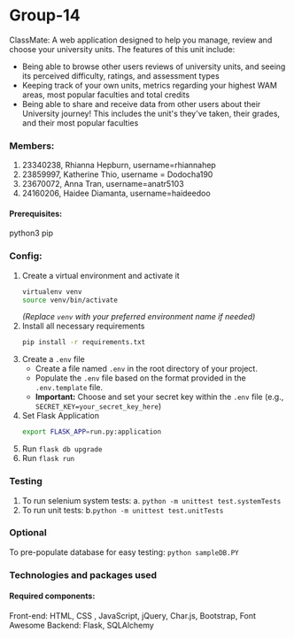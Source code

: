 # Group-14
ClassMate: A web application designed to help you manage, review and choose your university units. 
The features of this unit include:
- Being able to browse other users reviews of university units, and seeing its perceived difficulty, ratings, and assessment types
- Keeping track of your own units, metrics regarding your highest WAM areas, most popular faculties and total credits
- Being able to share and receive data from other users about their University journey! This includes the unit's they've taken, their grades, and their most popular faculties
### Members:
1. 23340238, Rhianna Hepburn, username=rhiannahep
2. 23859997, Katherine Thio, username = Dodocha190
4. 23670072, Anna Tran, username=anatr5103
5. 24160206, Haidee Diamanta, username=haideedoo

#### Prerequisites:
python3
pip

### Config:
1. Create a virtual environment and activate it
    ```bash
    virtualenv venv
    source venv/bin/activate
    ```
    *(Replace `venv` with your preferred environment name if needed)*
2. Install all necessary requirements
    ```bash
    pip install -r requirements.txt
    ```
3. Create a `.env` file
    * Create a file named `.env` in the root directory of your project.
    * Populate the `.env` file based on the format provided in the `.env.template` file.
    * **Important:** Choose and set your secret key within the `.env` file (e.g., `SECRET_KEY=your_secret_key_here`)
4. Set Flask Application
    ```bash
    export FLASK_APP=run.py:application
    ```
5. Run `flask db upgrade`
6. Run `flask run`


### Testing
1. To run selenium system tests:
    a. `python -m unittest test.systemTests`
2. To run unit tests:
    b.`python -m unittest test.unitTests`

### Optional
To pre-populate database for easy testing: `python sampleDB.PY`

### Technologies and packages used
#### Required components:
Front-end: HTML, CSS , JavaScript, jQuery, Char.js, Bootstrap, Font Awesome
Backend: Flask, SQLAlchemy
